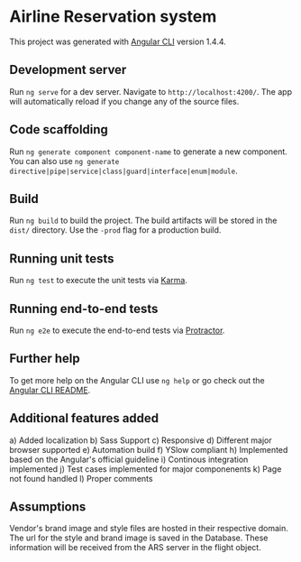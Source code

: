 # Airline Reservation system

This project was generated with [Angular CLI](https://github.com/angular/angular-cli) version 1.4.4.

## Development server

Run `ng serve` for a dev server. Navigate to `http://localhost:4200/`. The app will automatically reload if you change any of the source files.

## Code scaffolding

Run `ng generate component component-name` to generate a new component. You can also use `ng generate directive|pipe|service|class|guard|interface|enum|module`.

## Build

Run `ng build` to build the project. The build artifacts will be stored in the `dist/` directory. Use the `-prod` flag for a production build.

## Running unit tests

Run `ng test` to execute the unit tests via [Karma](https://karma-runner.github.io).

## Running end-to-end tests

Run `ng e2e` to execute the end-to-end tests via [Protractor](http://www.protractortest.org/).

## Further help

To get more help on the Angular CLI use `ng help` or go check out the [Angular CLI README](https://github.com/angular/angular-cli/blob/master/README.md).

## Additional features added
a) Added localization 
b) Sass Support
c) Responsive 
d) Different major browser supported
e) Automation build
f) YSlow compliant
h) Implemented based on the Angular's official guideline
i) Continous integration implemented
j) Test cases implemented for major componenents
k) Page not found handled
l) Proper comments

## Assumptions 
Vendor's brand image and style files are hosted in their respective domain. The url for the style and brand image is saved in the Database. These information will be received from the ARS server in the flight object.
